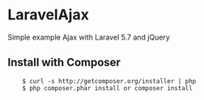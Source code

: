 # LaravelAjax
Simple example Ajax with Laravel 5.7 and jQuery 

## Install with Composer

```
    $ curl -s http://getcomposer.org/installer | php
    $ php composer.phar install or composer install
```
